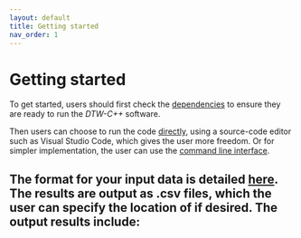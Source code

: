 ```yaml
---
layout: default
title: Getting started
nav_order: 1
---
```


# Getting started

To get started, users should first check the [dependencies](dependencies.md) to ensure they are ready to run the _DTW-C++_ software.

Then users can choose to run the code [directly](direct_use.md), using a source-code editor such as Visual Studio Code, which gives the user more freedom. Or for simpler implementation, the user can use the [command line interface](cli.md).

The format for your input data is detailed [here](supported_data.md). The results are output as .csv files, which the user can specify the location of if desired. The output results include:
-
